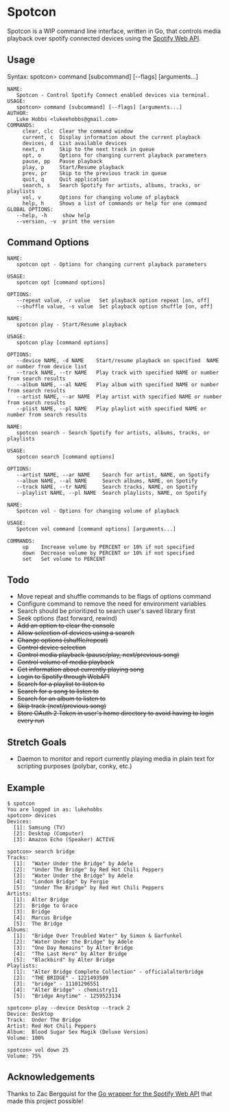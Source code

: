 # Spotcon

Spotcon is a WIP command line interface, written in Go, that controls media playback over spotify connected devices using the [Spotify Web API](https://api.spotify.com).

## Usage

Syntax: spotcon> command [subcommand] [--flags] [arguments...]

```
NAME:
   Spotcon - Control Spotify Connect enabled devices via terminal.
USAGE:
   spotcon> command [subcommand] [--flags] [arguments...]
AUTHOR:
   Luke Hobbs <lukeehobbs@gmail.com>
COMMANDS:
     clear, clc  Clear the command window
     current, c  Display information about the current playback
     devices, d  List available devices
     next, n     Skip to the next track in queue
     opt, o      Options for changing current playback parameters
     pause, pp   Pause playback
     play, p     Start/Resume playback
     prev, pr    Skip to the previous track in queue
     quit, q     Quit application
     search, s   Search Spotify for artists, albums, tracks, or playlists
     vol, v      Options for changing volume of playback
     help, h     Shows a list of commands or help for one command
GLOBAL OPTIONS:
   --help, -h     show help
   --version, -v  print the version
```

## Command Options

```
NAME:
   spotcon opt - Options for changing current playback parameters
   
USAGE:
   spotcon opt [command options] 
   
OPTIONS:
   --repeat value, -r value   Set playback option repeat [on, off]
   --shuffle value, -s value  Set playback option shuffle [on, off]
   
NAME:
   spotcon play - Start/Resume playback
   
USAGE:
   spotcon play [command options]
    
OPTIONS:
   --device NAME, -d NAME    Start/resume playback on specified  NAME or number from device list
   --track NAME, --tr NAME   Play track with specified NAME or number from search results
   --album NAME, --al NAME   Play album with specified NAME or number from search results
   --artist NAME, --ar NAME  Play artist with specified NAME or number from search results
   --plist NAME, --pl NAME   Play playlist with specified NAME or number from search results

NAME:
   spotcon search - Search Spotify for artists, albums, tracks, or playlists
   
USAGE:
   spotcon search [command options]
    
OPTIONS:
   --artist NAME, --ar NAME    Search for artist, NAME, on Spotify
   --album NAME, --al NAME     Search albums, NAME, on Spotify
   --track NAME, --tr NAME     Search tracks, NAME, on Spotify
   --playlist NAME, --pl NAME  Search playlists, NAME, on Spotify

NAME:
   Spotcon vol - Options for changing volume of playback

USAGE:
   Spotcon vol command [command options] [arguments...]

COMMANDS:
     up    Increase volume by PERCENT or 10% if not specified
     down  Decrease volume by PERCENT or 10% if not specified
     set   Set volume to PERCENT
```

## Todo

- Move repeat and shuffle commands to be flags of options command
- Configure command to remove the need for environment variables
- Search should be prioritized to search user's saved library first
- Seek options (fast forward, rewind)
- ~~Add an option to clear the console~~
- ~~Allow selection of devices using a search~~
- ~~Change options (shuffle/repeat)~~
- ~~Control device selection~~
- ~~Control media playback (pause/play, next/previous song)~~
- ~~Control volume of media playback~~
- ~~Get information about currently playing song~~
- ~~Login to Spotify through WebAPI~~
- ~~Search for a playlist to listen to~~
- ~~Search for a song to listen to~~
- ~~Search for an album to listen to~~
- ~~Skip track (next/previous song)~~
- ~~Store OAuth 2 Token in user's home directory to avoid having to login every run~~

## Stretch Goals

- Daemon to monitor and report currently playing media in plain text for scripting purposes (polybar, conky, etc.)

## Example

```
$ spotcon
You are logged in as: lukehobbs
spotcon> devices
Devices:
  [1]: Samsung (TV)
  [2]: Desktop (Computer)
  [3]: Amazon Echo (Speaker) ACTIVE

spotcon> search bridge
Tracks: 
  [1]:	"Water Under the Bridge" by Adele
  [2]:	"Under The Bridge" by Red Hot Chili Peppers
  [3]:	"Water Under the Bridge" by Adele
  [4]:	"London Bridge" by Fergie
  [5]:	"Under The Bridge" by Red Hot Chili Peppers
Artists: 
  [1]:	Alter Bridge
  [2]:	Bridge to Grace
  [3]:	Bridge
  [4]:	Marcus Bridge
  [5]:	The Bridge
Albums: 
  [1]:	"Bridge Over Troubled Water" by Simon & Garfunkel
  [2]:	"Water Under the Bridge" by Adele
  [3]:	"One Day Remains" by Alter Bridge
  [4]:	"The Last Hero" by Alter Bridge
  [5]:	"Blackbird" by Alter Bridge
Playlists: 
  [1]:	"Alter Bridge Complete Collection" - officialalterbridge
  [2]:	"THE BRIDGE" - 1221493509
  [3]:	"bridge" - 11101296551
  [4]:	"Alter Bridge" - chemistry11
  [5]:	"Bridge Anytime" - 1259523134

spotcon> play --device Desktop --track 2
Device: Desktop
Track:  Under The Bridge
Artist:	Red Hot Chili Peppers
Album:	Blood Sugar Sex Magik (Deluxe Version)
Volume: 100%

spotcon> vol down 25
Volume: 75%
```


## Acknowledgements

Thanks to Zac Bergquist for the [Go wrapper for the Spotify Web API](https://github.com/zmb3/spotify) that made this project possible!
